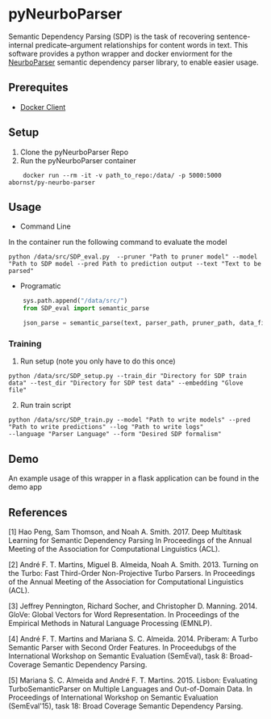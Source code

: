 # pyNeurboParser
Semantic Dependency Parsing (SDP) is the task of recovering sentence-internal predicate–argument relationships for content words in text. This software provides a python wrapper and docker enviorment for the [NeurboParser](https://github.com/Noahs-ARK/NeurboParser) semantic dependency parser library, to enable easier usage. 

## Prerequites

- [Docker Client](https://www.docker.com/)

## Setup

1. Clone the pyNeurboParser Repo
2. Run the pyNeurboParser container
```
	docker run --rm -it -v path_to_repo:/data/ -p 5000:5000 abornst/py-neurbo-parser
```

## Usage 
- Command Line

In the container run the following command to evaluate the model

```
python /data/src/SDP_eval.py  --pruner "Path to pruner model" --model "Path to SDP model --pred Path to prediction output --text "Text to be parsed"
```

- Programatic

```python
    sys.path.append("/data/src/")
    from SDP_eval import semantic_parse

    json_parse = semantic_parse(text, parser_path, pruner_path, data_file, model_path, prediction_path)
```

### Training    
1. Run setup (note you only have to do this once)

```
python /data/src/SDP_setup.py --train_dir "Directory for SDP train data" --test_dir "Directory for SDP test data" --embedding "Glove file"
```

2. Run train script 
```
python /data/src/SDP_train.py --model "Path to write models" --pred "Path to write predictions" --log "Path to write logs"
--language "Parser Language" --form "Desired SDP formalism"
```

## Demo
An example usage of this wrapper in a flask application can be found in the demo app

## References
	
[1] Hao Peng, Sam Thomson, and Noah A. Smith. 2017. 
Deep Multitask Learning for Semantic Dependency Parsing
In Proceedings of the Annual Meeting of the Association for Computational Linguistics (ACL).
	
[2] André F. T. Martins, Miguel B. Almeida, Noah A. Smith. 2013. 
Turning on the Turbo: Fast Third-Order Non-Projective Turbo Parsers. 
In Proceedings of the Annual Meeting of the Association for Computational Linguistics (ACL).
	
[3] Jeffrey Pennington, Richard Socher, and Christopher D. Manning. 2014. 
GloVe: Global Vectors for Word Representation. 
In Proceedings of the Empirical Methods in Natural Language Processing (EMNLP).

[4] André F. T. Martins and Mariana S. C. Almeida. 2014.
Priberam: A Turbo Semantic Parser with Second Order Features.
In Proceedubgs of the International Workshop on Semantic Evaluation (SemEval), task 8: Broad-Coverage Semantic Dependency Parsing.

[5] Mariana S. C. Almeida and André F. T. Martins. 2015.
Lisbon: Evaluating TurboSemanticParser on Multiple Languages and Out-of-Domain Data.
In Proceedings of International Workshop on Semantic Evaluation (SemEval'15), task 18: Broad Coverage Semantic Dependency Parsing.

